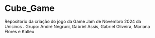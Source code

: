 # Cube_Game
 Repositorio da criação do jogo da Game Jam de Novembro 2024 da Unisinos . Grupo: André Negruni,  Gabriel Assis, Gabriel Oliveira, Mariana Flores e Kalleu
